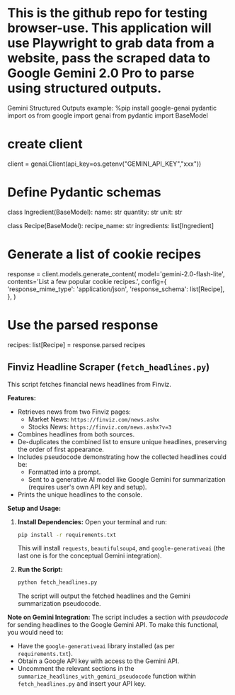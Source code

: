 # This is the github repo for testing browser-use. This application will use Playwright to grab data from a website, pass the scraped data to Google Gemini 2.0 Pro to parse using structured outputs.

Gemini Structured Outputs example:
%pip install google-genai pydantic
import os
from google import genai
from pydantic import BaseModel

# create client
client = genai.Client(api_key=os.getenv("GEMINI_API_KEY","xxx"))


# Define Pydantic schemas 
class Ingredient(BaseModel):
  name: str
  quantity: str
  unit: str

class Recipe(BaseModel):
  recipe_name: str
  ingredients: list[Ingredient]


# Generate a list of cookie recipes
response = client.models.generate_content(
    model='gemini-2.0-flash-lite',
    contents='List a few popular cookie recipes.',
    config={
        'response_mime_type': 'application/json',
        'response_schema': list[Recipe],
    },
)
# Use the parsed response
recipes: list[Recipe] = response.parsed
recipes

## Finviz Headline Scraper (`fetch_headlines.py`)

This script fetches financial news headlines from Finviz.

**Features:**

*   Retrieves news from two Finviz pages:
    *   Market News: `https://finviz.com/news.ashx`
    *   Stocks News: `https://finviz.com/news.ashx?v=3`
*   Combines headlines from both sources.
*   De-duplicates the combined list to ensure unique headlines, preserving the order of first appearance.
*   Includes pseudocode demonstrating how the collected headlines could be:
    *   Formatted into a prompt.
    *   Sent to a generative AI model like Google Gemini for summarization (requires user's own API key and setup).
*   Prints the unique headlines to the console.

**Setup and Usage:**

1.  **Install Dependencies:**
    Open your terminal and run:
    ```bash
    pip install -r requirements.txt
    ```
    This will install `requests`, `beautifulsoup4`, and `google-generativeai` (the last one is for the conceptual Gemini integration).

2.  **Run the Script:**
    ```bash
    python fetch_headlines.py
    ```
    The script will output the fetched headlines and the Gemini summarization pseudocode.

**Note on Gemini Integration:**
The script includes a section with *pseudocode* for sending headlines to the Google Gemini API. To make this functional, you would need to:
*   Have the `google-generativeai` library installed (as per `requirements.txt`).
*   Obtain a Google API key with access to the Gemini API.
*   Uncomment the relevant sections in the `summarize_headlines_with_gemini_pseudocode` function within `fetch_headlines.py` and insert your API key.
